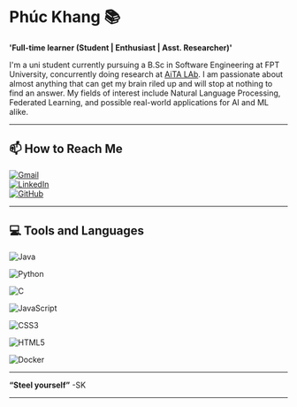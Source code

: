 # Phúc Khang 📚

**'Full-time learner (Student | Enthusiast | Asst. Researcher)'**

I'm a uni student currently pursuing a B.Sc in Software Engineering at FPT University, concurrently doing research at [AiTA LAb](https://aita-lab.github.io/). I am passionate about almost anything that can get my brain riled up and will stop at nothing to find an answer. My fields of interest include Natural Language Processing, Federated Learning, and possible real-world applications for AI and ML alike. 

---

## 📫 **How to Reach Me**  

[![Gmail](https://img.shields.io/badge/-Gmail-D14836?style=flat&logo=gmail&logoColor=white)](npkhang2005@gmail.com)  
[![LinkedIn](https://img.shields.io/badge/-LinkedIn-0077B5?style=flat&logo=linkedin&logoColor=white)](https://www.linkedin.com/in/freeftish)  
[![GitHub](https://img.shields.io/badge/-GitHub-181717?style=flat&logo=github&logoColor=white)](https://github.com/Freeftish)  

---

## 💻 **Tools and Languages**  

<!-- Java -->
![Java](https://img.shields.io/badge/-Java-007396?style=flat&logo=java&logoColor=white)

<!-- Python -->
![Python](https://img.shields.io/badge/-Python-3776AB?style=flat&logo=python&logoColor=white)

<!-- C -->
![C](https://img.shields.io/badge/-C-A8B9CC?style=flat&logo=c&logoColor=white)

<!-- JavaScript -->
![JavaScript](https://img.shields.io/badge/-JavaScript-F7DF1E?style=flat&logo=javascript&logoColor=black)

<!-- CSS -->
![CSS3](https://img.shields.io/badge/-CSS3-1572B6?style=flat&logo=css3&logoColor=white)

<!-- HTML -->
![HTML5](https://img.shields.io/badge/-HTML5-E34F26?style=flat&logo=html5&logoColor=white)

<!-- Docker -->
![Docker](https://img.shields.io/badge/-Docker-2496ED?style=flat&logo=docker&logoColor=white)


---

**“Steel yourself”** -SK  

---
